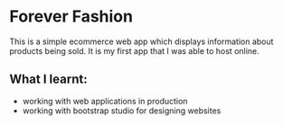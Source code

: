 # Forever Fashion

This is a simple ecommerce web app which displays information about products being sold.  It is my first app that I was able to host online.

## What I learnt:

- working with web applications in production
- working with bootstrap studio for designing websites
